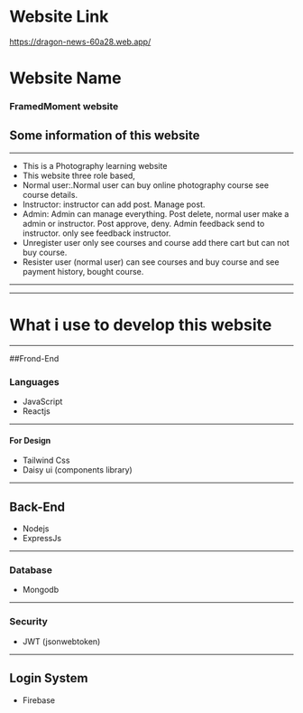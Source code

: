 # Website Link 
https://dragon-news-60a28.web.app/

# Website Name
### FramedMoment website
## Some information of this website
---
* This is a Photography learning website
* This website three role based, 
*  Normal user:.Normal user can buy online photography course see course details.
*  Instructor: instructor can add post. Manage post.
*  Admin: Admin can manage everything. Post delete, normal user make a admin or instructor. Post approve, deny. Admin feedback send to instructor. only see feedback instructor.
* Unregister user only see courses and course add there cart but can not buy course.
* Resister user (normal user) can see courses and buy course and see payment history, bought course.

--- 
---

# What i use to develop this website
---
##Frond-End
### Languages
* JavaScript
* Reactjs 
---
#### For Design
* Tailwind Css
* Daisy ui (components library)

---
## Back-End
* Nodejs
* ExpressJs
---
### Database
* Mongodb 
---
### Security
* JWT (jsonwebtoken)
---
## Login System
* Firebase




